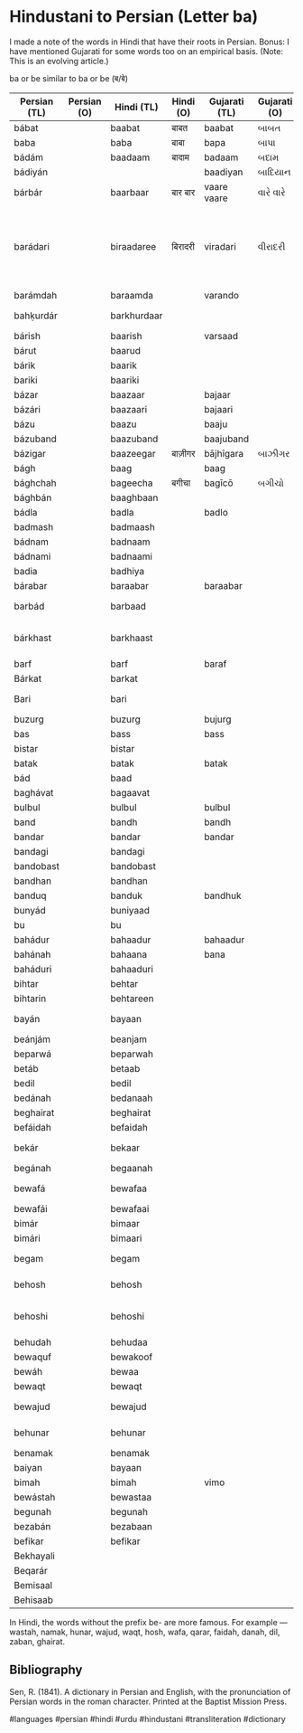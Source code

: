 # Hindustani to Persian (Letter ba)


I made a note of the words in Hindi that have their roots in Persian. Bonus: I have mentioned Gujarati for some words too on an empirical basis. (Note: This is an evolving article.)

ba or be similar to ba or be (ब/बे)


| Persian (TL) | Persian (O) | Hindi (TL)  | Hindi (O) | Gujarati (TL) | Gujarati (O) | English                             | Media link | Notes                                                            |
|--------------|-------------|-------------|-----------|---------------|--------------|-------------------------------------|------------|------------------------------------------------------------------|
| bábat        |             | baabat      | बाबत       | baabat        | બાબત         | on account of                       |            |                                                                  |
| baba         |             | baba        | बाबा | bapa          | બાપા  | father                              | [1](https://youtu.be/iNqrgjJMo8M?t=23) |                                                                  |
| bádám        |             | baadaam     | बादाम | badaam        |  બદામ  | almond                              | [1](https://youtu.be/Sl54-j2T_AI?t=35)          |                                                                  |
| bádiyán      |             |             |           | baadiyan      | બાદિયાન | star anise                          |           |                                                                  |
| bárbár       |             | baarbaar    | बार बार | vaare vaare   | વારે વારે  | again and again                     | [1](https://youtu.be/v7_IXBXQIeA?t=37)          |                                                                  |
| barádari     |             | biraadaree    | बिरादरी | viradari      | વીરાદરી | consanguinity, fraternity                     |           | also sometimes refers to caste or society in Indian subcontinent |
| barámdah     |             | baraamda    |           | varando       |              | balcony                             |            |                                                                  |
| bahḳurdár    |             | barkhurdaar |           |               |              | happy person                        | [1](https://youtu.be/jIhB4NYNKlw?t=54) | enjoying the fruits of life                                      |
| bárish       |             | baarish     |           | varsaad       |              | rain                                | [1](https://youtu.be/WNSEXJJhKTU?t=70)  |                                                                  |
| bárut        |             | baarud      |           |               |              | gun powder                          | [1](https://youtu.be/tqOSeAnu16k?t=9) |                                                                  |
| bárik        |             | baarik      |           |               |              | fine, thin                          |            |                                                                  |
| bariki       |             | baariki     |           |               |              | fineness                            |            |                                                                  |
| bázar        |             | baazaar     |           | bajaar        |              | market                              | [1](https://youtu.be/UecdkexIZCA?t=26) |                                                                  |
| bázári       |             | baazaari    |           | bajaari       |              | of the market                       | [1](https://youtu.be/b5WdL51te0A?t=192) |                                                                  |
| bázu         |             | baazu       |           | baaju         |              | arm                                 | [1](https://youtu.be/smgbGZla5HI?t=58) |                                                                  |
| bázuband     |             | baazuband   |           | baajuband     |              | arm ornament                        |            |                                                                  |
| bázigar      |             | baazeegar    | बाज़ीगर | bājhīgara | બાઝીગર | a juggler                           |            |                                                                  |
| bágh         |             | baag       |           | baag          |              | garden                              | [1](https://youtu.be/n5-1WlmO0mg?t=22) |                                                                  |
| bághchah     |             | bageecha  | बगीचा | bagīcō       | બગીચો | a small garden                      |            |                                                                  |
| bághbán      |             | baaghbaan   |           |               |              | gardener                            | [1](https://youtu.be/AHt6cdjc4u8?t=127) |                                                                  |
| bádla        |             | badla       |           | badlo         |              | revenge                             | [1](https://youtu.be/QTG2Scrw99M?t=38) |                                                                  |
| badmash      |             | badmaash    |           |               |              | wicked, cheat                       | [1](https://youtu.be/8R80bIuRpTE?t=49) |                                                                  |
| bádnam       |             | badnaam     |           |               |              | infamous                            | [1](https://youtu.be/bzW9fmwcmG4?t=76) |                                                                  |
| bádnami      |             | badnaami    |           |               |              | infamy                              | [1](https://youtu.be/bzW9fmwcmG4?t=76) |                                                                  |
| badia        |             | badhiya     |           |               |              | wonderful                           |            |                                                                  |
| bárabar      |             | baraabar    |           | baraabar      |              | equal                               | [1](https://youtu.be/XaMfRN0PVQ8?t=59) |                                                                  |
| barbád       |             | barbaad     |           |               |              | ruined, destroyed                   | [1](https://youtu.be/zh77HuSacMo?t=10) |                                                                  |
| bárkhast     |             | barkhaast   |           |               |              | adjournment, dismission from office |            |                                                                  |
| barf         |             | barf        |           | baraf         |              | snow                                | [1](https://youtu.be/eMA6GHTQ4WA?t=278) |                                                                  |
| Bárkat       |             | barkat      |           |               |              | blessing                            |            |                                                                  |
| Bari         |             | bari        |           |               |              | free, innocent, guiltless           |            |                                                                  |
| buzurg       |             | buzurg      |           | bujurg        |              | elder, older                        |            |                                                                  |
| bas          |             | bass        |           | bass          |              | enough                              | [1](https://youtu.be/WRSeV_27z6k?t=421) |                                                                  |
| bistar       |             | bistar      |           |               |              | bed                                 |            |                                                                  |
| batak        |             | batak       |           | batak         |              | duck                                |            |                                                                  |
| bád          |             | baad        |           |               |              | after                               |            |                                                                  |
| baghávat     |             | bagaavat    |           |               |              | rebellion                           | [1](https://youtu.be/rcJLsyONUfA?t=73) |                                                                  |
| bulbul       |             | bulbul      |           | bulbul        |              | a nightingale                       | [1](https://youtu.be/q1aw2GeKm8M?t=11) |                                                                  |
| band         |             | bandh       |           | bandh         |              | closed                              | [1](https://youtu.be/zAYBmgiBUoo?t=19) |                                                                  |
| bandar       |             | bandar      |           | bandar        |              | port, harbour                       |            |                                                                  |
| bandagi      |             | bandagi     |           |               |              | servitude                           |            |                                                                  |
| bandobast    |             | bandobast   |           |               |              | arrangement                         |            |                                                                  |
| bandhan      |             | bandhan     |           |               |              | bound, to bind                      | [1](https://youtu.be/OeuJ33L477M?t=63) |                                                                  |
| banduq       |             | banduk      |           | bandhuk       |              | gun                                 | [1](https://youtu.be/HP0L_U8buwY?t=45) |                                                                  |
| bunyád       |             | buniyaad    |           |               |              | foundation                          |            |                                                                  |
| bu           |             | bu          |           |               |              | smell                               |            |                                                                  |
| bahádur      |             | bahaadur    |           | bahaadur      |              | brave                               |            |                                                                  |
| bahánah      |             | bahaana     |           | bana          |              | excuse                              | [1](https://youtu.be/vjOKuvBjkS8?t=52)  |                                                                  |
| baháduri     |             | bahaaduri   |           |               |              | bravery                             |            |                                                                  |
| bihtar       |             | behtar      |           |               |              | better                              |            |                                                                  |
| bihtarin     |             | behtareen   |           |               |              | excellent                           |            |                                                                  |
| bayán        |             | bayaan      |           |               |              | explanation, declaration            | [1](https://youtu.be/tyxswccv-VU?t=19)  |                                                                  |
| beánjám      |             | beanjam     |           |               |              | endless                             |            |                                                                  |
| beparwá      |             | beparwah    |           |               |              | fearless                            | [1](https://youtu.be/ockP32XNg4w?t=43)  |                                                                  |
| betáb        |             | betaab      |           |               |              | restless                            | [1](https://youtu.be/7txpUFHJumY?t=187) |                                                                  |
| bedil        |             | bedil       |           |               |              | heartless                           |            |                                                                  |
| bedánah      |             | bedanaah    |           |               |              | seedless                            | [1](https://www.youtube.com/watch?v=u3F7kcLrGvA&t=37s) |                                                                  |
| beghairat    |             | beghairat   |           |               |              | spiritless                          |            |                                                                  |
| befáidah     |             | befaidah    |           |               |              | useless                             |            |                                                                  |
| bekár        |             | bekaar      |           |               |              | without employment                  | [1](https://youtu.be/4nCshJBODT4?t=49) |                                                                  |
| begánah      |             | begaanah    |           |               |              | stranger                            | [1](https://youtu.be/L7AOskZpvEo?t=36) |                                                                  |
| bewafá       |             | bewafaa     |           |               |              | ungrateful, cheater                 | [1](https://youtu.be/R6KfOhHQjLs?t=43) | cheater in a relationship                                        |
| bewafái      |             | bewafaai    |           |               |              | cheating                            | [1](https://youtu.be/_03kGEd5nOo?t=68) |                                                                  |
| bimár        |             | bimaar      |           |               |              | sick                                |            |                                                                  |
| bimári       |             | bimaari     |           |               |              | sickness                            |            |                                                                  |
| begam        |             | begam       |           |               |              | a lady of high rank                 | [1](https://youtu.be/9-fIftd_ISQ?t=43) |                                                                  |
| behosh       |             | behosh      |           |               |              | without sense, passed out           |            | pased out in India                                               |
| behoshi      |             | behoshi     |           |               |              | state deprivation of sense          |            |                                                                  |
| behudah      |             | behudaa     |           |               |              | vague, weird                        |            |                                                                  |
| bewaquf      |             | bewakoof    |           |               |              | stupid                              | [1](https://youtu.be/hbJcxP6JlPA?t=30) |                                                                  |
| bewáh        |             | bewaa       |           |               |              | a widow                             |            |                                                                  |
| bewaqt       |             | bewaqt      |           |               |              | untimely                            |            |                                                                  |
| bewajud      |             | bewajud     |           |               |              | without existence                   |            |                                                                  |
| behunar      |             | behunar     |           |               |              | without ingenuity                   |            |                                                                  |
| benamak      |             | benamak     |           |               |              | without salt                        |            |                                                                  |
| baiyan       |             | bayaan      |           |               |              | clear, evident                      |            |                                                                  |
| bimah        |             | bimah       |           | vimo          |              | insurance                           | [1](https://youtu.be/b2yrYYbEvgk?t=18) |                                                                  |
| bewástah     |             | bewastaa    |           |               |              | causeless                           | [1](https://youtu.be/Y2tEkFRgEgU?t=21) |                                                                  |
| begunah      |             | begunah     |           |               |              | innocent                            | [1](https://youtu.be/Y2tEkFRgEgU?t=21) |                                                                  |
| bezabán      |             | bezabaan     |           |               |              | silent                            |             |                                                                  |
| befikar      |             | befikar     |           |               |              | worryless                           | [1](https://youtu.be/5fANA92kVB0?t=43) |                                                                  |
| Bekhayali    |             |             |           |               |              |                                     | [1](https://youtu.be/K9w6UBZOn5o?t=29) |                                                                  |
| Beqarár      |             |             |           |               |              |                                     | [1](https://youtu.be/e3EZ2YRoihU?t=40) |                                                                  |
| Bemisaal     |             |             |           |               |              |                                     | [1](https://youtu.be/K9w6UBZOn5o?t=48) |                                                                  |
| Behisaab     |             |             |           |               |              |                                     | [1](https://youtu.be/K9w6UBZOn5o?t=48) |                                                                  |


In Hindi, the words without the prefix be- are more famous. For example — wastah, namak, hunar, wajud, waqt, hosh, wafa, qarar, faidah, danah, dil, zaban, ghairat.

## Bibliography
Sen, R. (1841). A dictionary in Persian and English, with the pronunciation of Persian words in the roman character. Printed at the Baptist Mission Press.

#languages #persian #hindi #urdu #hindustani #transliteration #dictionary
